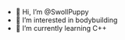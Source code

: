 - 👋 Hi, I’m @SwollPuppy
- 👀 I’m interested in bodybuilding
- 🌱 I’m currently learning C++


<!---
SwollPuppy/SwollPuppy is a ✨ special ✨ repository because its `README.md` (this file) appears on your GitHub profile.
You can click the Preview link to take a look at your changes.
--->
